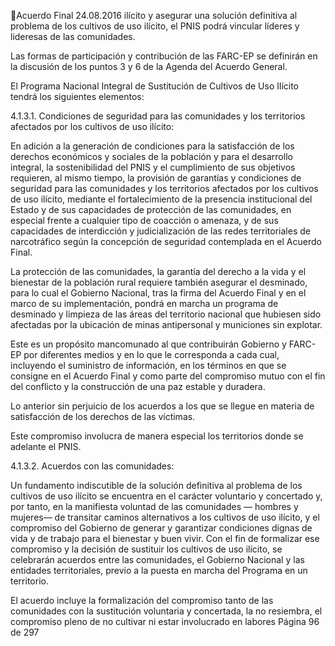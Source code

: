Acuerdo Final 
24.08.2016 
ilícito y asegurar una solución definitiva al problema de los cultivos de uso ilícito, el PNIS podrá vincular 
líderes y lideresas de las comunidades.  
 
Las formas de participación y contribución de las FARC-EP se definirán en la discusión de los puntos 3 y 6 
de la Agenda del Acuerdo General.   
 
El Programa Nacional Integral de Sustitución de Cultivos de Uso Ilícito tendrá los siguientes elementos: 
 
4.1.3.1. Condiciones de seguridad para las comunidades y los territorios afectados por los cultivos de 
uso ilícito: 
 
En adición a la generación de condiciones para la satisfacción de los derechos económicos y sociales de la 
población  y  para  el  desarrollo  integral,  la  sostenibilidad  del  PNIS  y  el  cumplimiento  de  sus  objetivos 
requieren, al mismo tiempo, la provisión de garantías y condiciones de seguridad para las comunidades y 
los  territorios  afectados  por  los  cultivos  de  uso  ilícito,  mediante  el    fortalecimiento  de    la  presencia 
institucional  del  Estado  y  de  sus  capacidades  de  protección  de  las  comunidades,  en  especial  frente  a 
cualquier tipo de coacción o amenaza, y de sus capacidades de interdicción y judicialización de las redes 
territoriales de narcotráfico según la concepción de seguridad contemplada en el Acuerdo Final.  
 
La protección de las comunidades, la garantía del derecho a la vida y el bienestar de la población rural 
requiere también asegurar el desminado, para lo cual el Gobierno Nacional, tras la firma del Acuerdo Final 
y en el marco de su implementación, pondrá en marcha un programa de desminado y limpieza de las áreas 
del territorio nacional que hubiesen sido afectadas por la ubicación de minas antipersonal y municiones 
sin explotar. 
 
Este es un propósito mancomunado al que contribuirán Gobierno y FARC-EP por diferentes medios y en 
lo que le corresponda a cada cual, incluyendo el suministro de información, en los términos en que se 
consigne en el Acuerdo Final y como parte del compromiso mutuo con el fin del conflicto y la construcción 
de una paz estable y duradera. 
 
Lo anterior sin perjuicio de los acuerdos a los que se llegue en materia de satisfacción de los derechos de 
las víctimas.  
 
Este compromiso involucra de manera especial los territorios donde se adelante el PNIS. 
 
4.1.3.2. Acuerdos con las comunidades: 
 
Un fundamento indiscutible de la solución definitiva al problema de los cultivos de uso ilícito se encuentra 
en  el  carácter  voluntario  y  concertado  y,  por  tanto,  en  la  manifiesta  voluntad  de  las  comunidades  —
hombres y mujeres— de transitar caminos alternativos a los cultivos de uso ilícito, y el compromiso del 
Gobierno de generar y garantizar condiciones dignas de vida y de trabajo para el bienestar y buen vivir. 
Con el fin de formalizar ese compromiso y la decisión de sustituir los cultivos de uso ilícito, se celebrarán 
acuerdos entre las comunidades, el Gobierno Nacional y las entidades territoriales, previo a la puesta en 
marcha del Programa en un territorio.  
 
El acuerdo incluye la formalización del compromiso tanto de las comunidades con la sustitución voluntaria 
y  concertada,  la  no  resiembra,  el  compromiso  pleno  de  no  cultivar  ni  estar  involucrado  en  labores 
Página 96 de 297 
 

